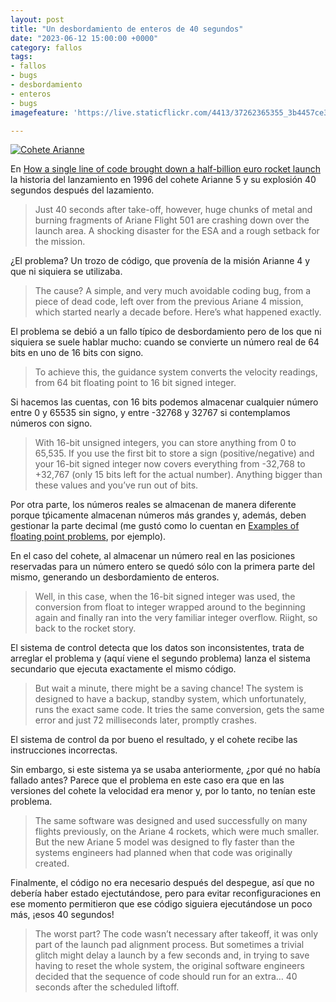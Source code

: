 ```yaml
---
layout: post
title: "Un desbordamiento de enteros de 40 segundos"
date: "2023-06-12 15:00:00 +0000"
category: fallos
tags:
- fallos
- bugs
- desbordamiento
- enteros
- bugs
imagefeature: 'https://live.staticflickr.com/4413/37262365355_3b4457ce32.jpg'

---
```

<a href="https://www.flickr.com/photos/fernand0/37262365355/" title="Cohete Arianne "><img src="https://live.staticflickr.com/4413/37262365355_3b4457ce32.jpg" alt="Cohete Arianne " class="img-responsive img-centered"></a>

En [How a single line of code brought down a half-billion euro rocket launch](https://jam.dev/blog/famous-bugs-rocket-launch/) la historia del lanzamiento en 1996 del cohete Arianne 5 y su explosión 40 segundos después del lazamiento.

> Just 40 seconds after take-off, however, huge chunks of metal and burning fragments of Ariane Flight 501 are crashing down over the launch area. A shocking disaster for the ESA and a rough setback for the mission.

¿El problema? Un trozo de código, que provenía de la misión Arianne 4 y que ni siquiera se utilizaba.

> The cause? A simple, and very much avoidable coding bug, from a piece of dead code, left over from the previous Ariane 4 mission, which started nearly a decade before. Here’s what happened exactly.

El problema se debió a un fallo típico de desbordamiento pero de los que ni siquiera se suele hablar mucho: cuando se convierte un número real de 64 bits en uno de 16 bits con signo. 

>  To achieve this, the guidance system converts the velocity readings, from 64 bit floating point to 16 bit signed integer.

Si hacemos las cuentas, con 16 bits podemos almacenar cualquier número entre 0 y 65535 sin signo, y entre -32768 y 32767 si contemplamos números con signo.

> With 16-bit unsigned integers, you can store anything from 0 to 65,535. If you use the first bit to store a sign (positive/negative) and your 16-bit signed integer now covers everything from -32,768 to +32,767 (only 15 bits left for the actual number). Anything bigger than these values and you’ve run out of bits.

Por otra parte, los números reales se almacenan de manera diferente porque tṕicamente almacenan números más grandes y, además, deben gestionar la parte decimal (me gustó como lo cuentan en [Examples of floating point problems](https://jvns.ca/blog/2023/01/13/examples-of-floating-point-problems/), por ejemplo). 

En el caso del cohete, al almacenar un número real en las posiciones reservadas para un número entero se quedó sólo con la primera parte del mismo, generando un desbordamiento de enteros.

> Well, in this case, when the 16-bit signed integer was used, the conversion from float to integer wrapped around to the beginning again and finally ran into the very familiar integer overflow. Riight, so back to the rocket story.

El sistema de control detecta que los datos son inconsistentes, trata de arreglar el problema y (aquí viene el segundo problema) lanza el sistema secundario que ejecuta exactamente el mismo código.

> But wait a minute, there might be a saving chance! The system is designed to have a backup, standby system, which unfortunately, runs the exact same code. It tries the same conversion, gets the same error and just 72 milliseconds later, promptly crashes.

El sistema de control da por bueno el resultado, y el cohete recibe las instrucciones incorrectas.

Sin embargo, si este sistema ya se usaba anteriormente, ¿por qué no había fallado antes? Parece que el problema en este caso era que en las versiones del cohete la velocidad era menor y, por lo tanto, no tenían este problema.

> The same software was designed and used successfully on many flights previously, on the Ariane 4 rockets, which were much smaller. But the new Ariane 5 model was designed to fly faster than the systems engineers had planned when that code was originally created.

Finalmente, el código no era necesario después del despegue, así que no debería haber estado ejectutándose, pero para evitar reconfiguraciones en ese momento permitieron que ese código siguiera ejecutándose un poco más, ¡esos 40 segundos!

> The worst part? The code wasn’t necessary after takeoff, it was only part of the launch pad alignment process. But sometimes a trivial glitch might delay a launch by a few seconds and, in trying to save having to reset the whole system, the original software engineers decided that the sequence of code should run for an extra… 40 seconds after the scheduled liftoff.


